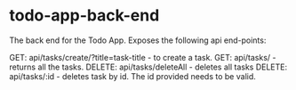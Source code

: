 # todo-app-back-end
The back end for the Todo App.
Exposes the following api end-points:

GET: api/tasks/create/?title=task-title - to create a task. 
GET: api/tasks/ - returns all the tasks.
DELETE: api/tasks/deleteAll - deletes all tasks
DELETE: api/tasks/:id - deletes task by id. The id provided needs to be valid.
